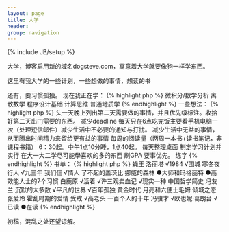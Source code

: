 ```yaml
---
layout: page
title: 大学
header:
group: navigation
---
```

{% include JB/setup %}

大学，博客启用新的域名dogsteve.com，寓意着大学就要像狗一样学东西。

这里有我大学的一些计划，一些想做的事情，想读的书

还有，要习惯孤独。
现在我正在学：
{% highlight php %}
微积分/数学分析
离散数学
程序设计基础
计算思维
普通地质学
{% endhighlight %}
一些想法：
{% highlight php %}
头一天晚上列出第二天需要做的事情，并且优先级标注。收拾好第二天出门需要的东西。
减少deadline
每天只在6点吃完饭主要看手机电脑一次（处理短信邮件）减少生活中不必要的通知与打扰。
减少生活中无益的事情，从而腾出时间精力来留给更有益的事情
每周的阅读量（两周一本书+读书笔记，非课程书籍）
6：30起。中午1点10分睡，1点40起。
每天整理桌面
制定学习计划并实行
在大一大二学尽可能學喜欢的多的东西
刷GPA
要事优先。
练字
{% endhighlight %}
书单：
{% highlight php %}
蝇王
洛丽塔
√1984
√围城
寒冬夜行人
√九三年
我们仨
√情人
了不起的盖茨比
挪威的森林
●大师和玛格丽特
●高效能人士的7个习惯
白鹿原
√活着
√许三观卖血记
√现实一种
中国哲学简史 冯友兰
沉默的大多数
√平凡的世界
√百年孤独
黄金时代
月亮和六便士毛姆
倾城之恋 张爱玲
霍乱时期的爱情
受戒
√高老头
一百个人的十年 冯骥才
√欧也妮·葛朗台
√已读 ●在读
{% endhighlight %}

初稿，混乱之处还望谅解。
